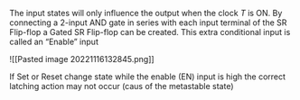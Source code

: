 The input states will only influence the output when the clock $T$ is ON.
By connecting a 2-input AND gate in series with each input terminal of the SR Flip-flop a Gated SR Flip-flop can be created. This extra conditional input is called an “Enable” input

![[Pasted image 20221116132845.png]]


If Set or Reset change state while the enable (EN) input is high the correct latching action may not occur (caus of the metastable state)


